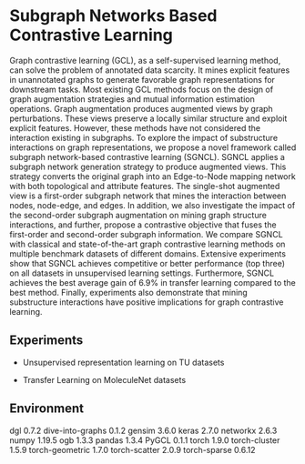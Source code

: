 # Subgraph Networks Based Contrastive Learning


Graph contrastive learning (GCL), as a self-supervised learning method, can solve the problem of annotated data scarcity. It mines explicit features in unannotated graphs to generate favorable graph representations for downstream tasks.  Most existing GCL methods focus on the design of graph augmentation strategies and mutual information estimation operations. Graph augmentation produces augmented views by graph perturbations. These views preserve a locally similar structure and exploit explicit features.  However, these methods have not considered the interaction existing in subgraphs. To explore the impact of substructure interactions on graph representations, we propose a novel framework called subgraph network-based contrastive learning (SGNCL). SGNCL applies a subgraph network generation strategy to produce augmented views. This strategy converts the original graph into an Edge-to-Node mapping network with both topological and attribute features. The single-shot augmented view is a first-order subgraph network that mines the interaction between nodes, node-edge, and edges. In addition, we also investigate the impact of the second-order subgraph augmentation on mining graph structure interactions, and further, propose a contrastive objective that fuses the first-order and second-order subgraph information.  We compare SGNCL with classical and state-of-the-art graph contrastive learning methods on multiple benchmark datasets of different domains. Extensive experiments show that SGNCL achieves competitive or better performance (top three) on all datasets in unsupervised learning settings.  Furthermore, SGNCL achieves the best average gain of 6.9\% in transfer learning compared to the best method. Finally, experiments also demonstrate that mining substructure interactions have positive implications for graph contrastive learning.


## Experiments

- Unsupervised representation learning on TU datasets

- Transfer Learning on MoleculeNet datasets

## Environment

dgl                           0.7.2
dive-into-graphs              0.1.2
gensim                        3.6.0
keras                         2.7.0
networkx                      2.6.3
numpy                         1.19.5
ogb                           1.3.3
pandas                        1.3.4
PyGCL                         0.1.1
torch                         1.9.0
torch-cluster                 1.5.9
torch-geometric               1.7.0
torch-scatter                 2.0.9
torch-sparse                  0.6.12
